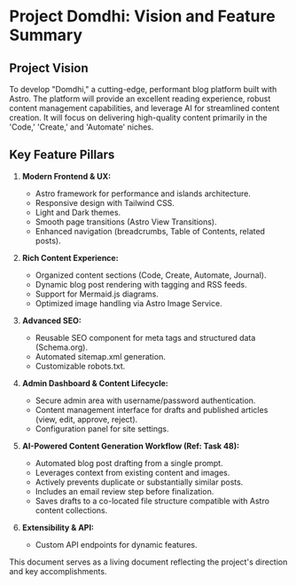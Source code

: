 # Project Domdhi: Vision and Feature Summary

## Project Vision

To develop "Domdhi," a cutting-edge, performant blog platform built with Astro. The platform will provide an excellent reading experience, robust content management capabilities, and leverage AI for streamlined content creation. It will focus on delivering high-quality content primarily in the 'Code,' 'Create,' and 'Automate' niches.

## Key Feature Pillars

1.  **Modern Frontend & UX:**
    *   Astro framework for performance and islands architecture.
    *   Responsive design with Tailwind CSS.
    *   Light and Dark themes.
    *   Smooth page transitions (Astro View Transitions).
    *   Enhanced navigation (breadcrumbs, Table of Contents, related posts).

2.  **Rich Content Experience:**
    *   Organized content sections (Code, Create, Automate, Journal).
    *   Dynamic blog post rendering with tagging and RSS feeds.
    *   Support for Mermaid.js diagrams.
    *   Optimized image handling via Astro Image Service.

3.  **Advanced SEO:**
    *   Reusable SEO component for meta tags and structured data (Schema.org).
    *   Automated sitemap.xml generation.
    *   Customizable robots.txt.

4.  **Admin Dashboard & Content Lifecycle:**
    *   Secure admin area with username/password authentication.
    *   Content management interface for drafts and published articles (view, edit, approve, reject).
    *   Configuration panel for site settings.

5.  **AI-Powered Content Generation Workflow (Ref: Task 48):**
    *   Automated blog post drafting from a single prompt.
    *   Leverages context from existing content and images.
    *   Actively prevents duplicate or substantially similar posts.
    *   Includes an email review step before finalization.
    *   Saves drafts to a co-located file structure compatible with Astro content collections.

6.  **Extensibility & API:**
    *   Custom API endpoints for dynamic features.

This document serves as a living document reflecting the project's direction and key accomplishments. 
